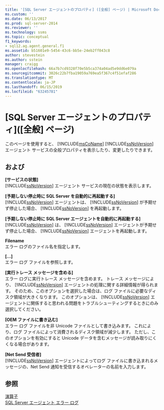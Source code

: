 ```yaml
---
title: '[SQL Server エージェントのプロパティ] ([全般] ページ) | Microsoft Docs'
ms.custom: ''
ms.date: 06/13/2017
ms.prod: sql-server-2014
ms.reviewer: ''
ms.technology: ssms
ms.topic: conceptual
f1_keywords:
- sql12.ag.agent.general.f1
ms.assetid: b51601e9-5454-43c6-bb5e-24eb2ff043c8
author: stevestein
ms.author: sstein
manager: craigg
ms.openlocfilehash: 66a7b7cd9328f70e5b5ca374a04ad5e9dd6e079a
ms.sourcegitcommit: 3026c22b7fba19059a769ea5f367c4f51efaf286
ms.translationtype: MT
ms.contentlocale: ja-JP
ms.lasthandoff: 06/15/2019
ms.locfileid: "63245781"
---
```

# <a name="sql-server-agent-properties-general-page"></a>[SQL Server エージェントのプロパティ]\([全般] ページ)
  このページを使用すると、 [!INCLUDE[msCoName](../../includes/msconame-md.md)] [!INCLUDE[ssNoVersion](../../includes/ssnoversion-md.md)] エージェント サービスの全般プロパティを表示したり、変更したりできます。  
  
## <a name="options"></a>および  
 **[サービスの状態]**  
 [!INCLUDE[ssNoVersion](../../includes/ssnoversion-md.md)] エージェント サービスの現在の状態を表示します。  
  
 **[予期しない停止時に SQL Server を自動的に再起動する]**  
 [!INCLUDE[ssNoVersion](../../includes/ssnoversion-md.md)] エージェントは、 [!INCLUDE[ssNoVersion](../../includes/ssnoversion-md.md)] が予期せず停止した場合、 [!INCLUDE[ssNoVersion](../../includes/ssnoversion-md.md)] を再起動します。  
  
 **[予期しない停止時に SQL Server エージェントを自動的に再起動する]**  
 [!INCLUDE[ssNoVersion](../../includes/ssnoversion-md.md)] は、 [!INCLUDE[ssNoVersion](../../includes/ssnoversion-md.md)] エージェントが予期せず停止した場合、 [!INCLUDE[ssNoVersion](../../includes/ssnoversion-md.md)] エージェントを再起動します。  
  
 **Filename**  
 エラー ログのファイル名を指定します。  
  
 **[...]**  
 エラー ログ ファイルを参照します。  
  
 **[実行トレース メッセージを含める]**  
 エラー ログに実行トレース メッセージを含めます。 トレース メッセージにより、 [!INCLUDE[ssNoVersion](../../includes/ssnoversion-md.md)] エージェントの処理に関する詳細情報が得られます。 そのため、このオプションを選択した場合は、ログ ファイルに必要なディスク領域が大きくなります。 このオプションは、 [!INCLUDE[ssNoVersion](../../includes/ssnoversion-md.md)] エージェントに関係すると思われる問題をトラブルシューティングするときにのみ選択してください。  
  
 **[OEM ファイルに書き込む]**  
 エラー ログ ファイルを非 Unicode ファイルとして書き込みます。 これにより、ログ ファイルによって消費されるディスク領域が減少します。 ただし、このオプションを有効にすると Unicode データを含むメッセージが読み取りにくくなる場合があります。  
  
 **[Net Send 受信者]**  
 [!INCLUDE[ssNoVersion](../../includes/ssnoversion-md.md)] エージェントによってログ ファイルに書き込まれるメッセージの、Net Send 通知を受信するオペレーターの名前を入力します。  
  
## <a name="see-also"></a>参照  
 [演算子](operators.md)   
 [SQL Server エージェント エラー ログ](sql-server-agent-error-log.md)  
  
  
